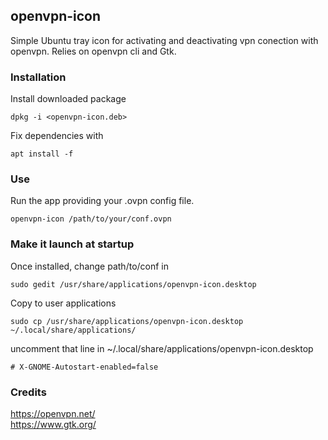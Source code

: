 ## openvpn-icon

Simple Ubuntu tray icon for activating and deactivating vpn conection with openvpn. Relies on openvpn cli and Gtk.

### Installation

<!-- 
* [openvpn-icon_0.1.0_all.deb](https://drive.google.com/uc?export=download&id=1neaPxDBnxzrPa8O3IcTB615T04_GviLO)
-->

Install downloaded package

```
dpkg -i <openvpn-icon.deb> 
```

Fix dependencies with 

```
apt install -f
```

### Use

Run the app providing your .ovpn config file.

```
openvpn-icon /path/to/your/conf.ovpn
```

### Make it launch at startup

Once installed, change path/to/conf in
```
sudo gedit /usr/share/applications/openvpn-icon.desktop
```

Copy to user applications 
```
sudo cp /usr/share/applications/openvpn-icon.desktop ~/.local/share/applications/
```

uncomment that line in ~/.local/share/applications/openvpn-icon.desktop
```
# X-GNOME-Autostart-enabled=false
```

### Credits

https://openvpn.net/  
https://www.gtk.org/


